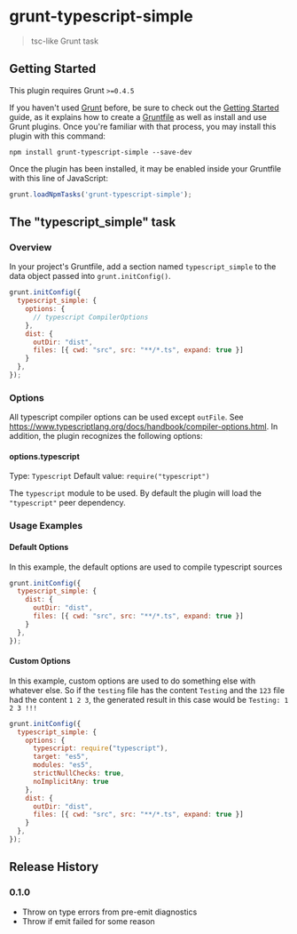 # grunt-typescript-simple

> tsc-like Grunt task

## Getting Started
This plugin requires Grunt `>=0.4.5`

If you haven't used [Grunt](http://gruntjs.com/) before, be sure to check out the [Getting Started](http://gruntjs.com/getting-started) guide, as it explains how to create a [Gruntfile](http://gruntjs.com/sample-gruntfile) as well as install and use Grunt plugins. Once you're familiar with that process, you may install this plugin with this command:

```shell
npm install grunt-typescript-simple --save-dev
```

Once the plugin has been installed, it may be enabled inside your Gruntfile with this line of JavaScript:

```js
grunt.loadNpmTasks('grunt-typescript-simple');
```

## The "typescript_simple" task

### Overview
In your project's Gruntfile, add a section named `typescript_simple` to the data object passed into `grunt.initConfig()`.

```js
grunt.initConfig({
  typescript_simple: {
    options: {
      // typescript CompilerOptions
    },
    dist: {
      outDir: "dist",
      files: [{ cwd: "src", src: "**/*.ts", expand: true }]
    }
  },
});
```

### Options

All typescript compiler options can be used except `outFile`. See https://www.typescriptlang.org/docs/handbook/compiler-options.html. In addition, the plugin recognizes the following options:

#### options.typescript
Type: `Typescript`
Default value: `require("typescript")`

The `typescript` module to be used. By default the plugin will load the `"typescript"` peer dependency.


### Usage Examples

#### Default Options
In this example, the default options are used to compile typescript sources

```js
grunt.initConfig({
  typescript_simple: {
    dist: {
      outDir: "dist",
      files: [{ cwd: "src", src: "**/*.ts", expand: true }]
    }
  },
});
```

#### Custom Options
In this example, custom options are used to do something else with whatever else. So if the `testing` file has the content `Testing` and the `123` file had the content `1 2 3`, the generated result in this case would be `Testing: 1 2 3 !!!`

```js
grunt.initConfig({
  typescript_simple: {
    options: {
      typescript: require("typescript"),
      target: "es5",
      modules: "es5",
      strictNullChecks: true,
      noImplicitAny: true
    },
    dist: {
      outDir: "dist",
      files: [{ cwd: "src", src: "**/*.ts", expand: true }]
    }
  },
});
```

## Release History

### 0.1.0

 * Throw on type errors from pre-emit diagnostics
 * Throw if emit failed for some reason
